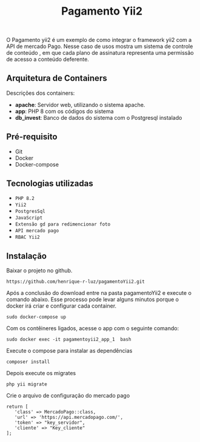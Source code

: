 <p align="center">
    <h1 align="center">Pagamento Yii2</h1>
    <br>
</p>

O Pagamento yii2 é um exemplo de como integrar o framework yii2 com a API de mercado Pago.
Nesse caso de usos mostra um sistema de controle de conteúdo , em que cada plano de assinatura 
representa uma permissão de acesso a conteúdo deferente.

 ## Arquitetura de Containers 
 
 Descrições dos containers:
   - <b>apache</b>: Servidor web, utilizando o sistema apache.
   - <b>app</b>: PHP 8 com os códigos do sistema
   - <b>db_invest</b>: Banco de dados do sistema com o Postgresql instalado
   
 ## Pré-requisito
   - Git
   - Docker
   - Docker-compose

## Tecnologias utilizadas

- ``PHP 8.2``
- ``Yii2``
- ``PostgresSql``
- ``JavaScript``
- ``Extensão gd para redimencionar foto``
- ``API mercado pago``
- ``RBAC Yii2``
  

    
 ## Instalação

  Baixar o projeto no github.
 ~~~
 https://github.com/henrique-r-luz/pagamentoYii2.git
 ~~~ 
 Após a conclusão do download entre na pasta pagamentoYii2 e execute o comando abaixo.
 Esse processo pode levar alguns minutos porque o docker irá criar e configurar
 cada container. 
 ~~~
 sudo docker-compose up
 ~~~ 
 Com os contêineres ligados, acesse o app com o seguinte comando:
 ~~~
sudo docker exec -it pagamentoyii2_app_1  bash
 ~~~
 Execute o compose para instalar as dependências
 ~~~
 composer install
 ~~~
 Depois execute os migrates 
 ~~~
php yii migrate
 ~~~
 Crie o arquivo de configuração do mercado pago 
 ~~~
return [
    'class' => MercadoPago::class,
    'url' => 'https://api.mercadopago.com/',
    'token' => "key_servidor",
    'cliente' => "Key_cliente"
];
 ~~~
